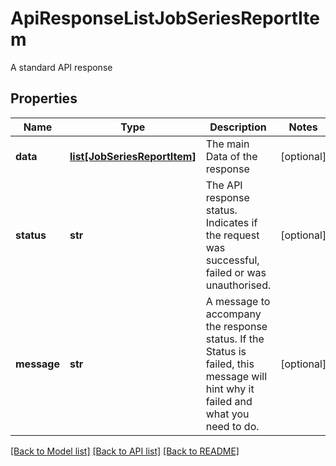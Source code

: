 # ApiResponseListJobSeriesReportItem

A standard API response
## Properties
Name | Type | Description | Notes
------------ | ------------- | ------------- | -------------
**data** | [**list[JobSeriesReportItem]**](JobSeriesReportItem.md) | The main Data of the response | [optional] 
**status** | **str** | The API response status. Indicates if the request was successful, failed or was unauthorised. | [optional] 
**message** | **str** | A message to accompany the response status.  If the Status is failed, this message will hint why it failed and what you need to do. | [optional] 

[[Back to Model list]](../README.md#documentation-for-models) [[Back to API list]](../README.md#documentation-for-api-endpoints) [[Back to README]](../README.md)


